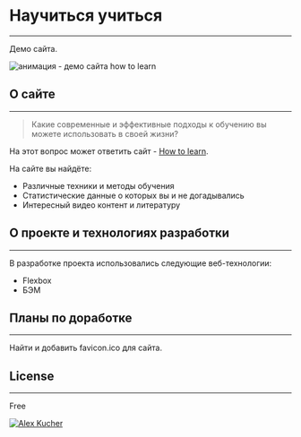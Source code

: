 # Научиться учиться

---

Демо сайта.

<img style="margin: 0 auto;" src='https://raw.githubusercontent.com/G28XYZ/g28xyz.github.io/main/how-to-learn/video/video_site_how_to_learn.gif' alt="анимация - демо сайта how to learn">

## О сайте

---

> Какие современные и эффективные
> подходы к обучению вы можете использовать в своей жизни?

На этот вопрос может ответить сайт - [How to learn](https://g28xyz.github.io/how-to-learn/ "Ссылка на сайт").

На сайте вы найдёте:

- Различные техники и методы обучения
- Статистические данные о которых вы и не догадывались
- Интересный видео контент и литературу

## О проекте и технологиях разработки

---

В разработке проекта использовались следующие веб-технологии:

- Flexbox
- БЭМ

## Планы по доработке

---

Найти и добавить favicon.ico для сайта.

## License

---

Free

[![Alex Kucher](https://raw.githubusercontent.com/G28XYZ/g28xyz.github.io/main/how-to-learn/video/powered.png)](https://github.com/G28XYZ)
